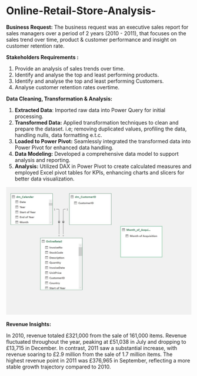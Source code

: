 # Online-Retail-Store-Analysis-

**Business Request:**
The business request was an executive sales report for sales managers over a period of 2 years (2010 - 2011), that focuses on the sales trend over time, product & customer performance and insight on customer retention rate.

**Stakeholders Requirements :**
1. Provide an analysis of sales trends over time.
2. Identify and analyse the top and least performing products.
3. Identify and analyse the top and least performing Customers.
4. Analyse customer retention rates overtime.

**Data Cleaning, Transformation & Analysis:**
1. **Extracted Data**: Imported raw data into Power Query for initial processing.
2. **Transformed Data:** Applied transformation techniques to clean and prepare the dataset. i.e; removing duplicated values, profiling the data, handling nulls, data formatting e.t.c.
3. **Loaded to Power Pivot:** Seamlessly integrated the transformed data into Power Pivot for enhanced data handling.
4. **Data Modeling:** Developed a comprehensive data model to support analysis and reporting.
5. **Analysis:** Utilized DAX in Power Pivot to create calculated measures and employed Excel pivot tables for KPIs, enhancing charts and slicers for better data visualization.

![Data Modelling](https://github.com/OlatunjiLanre/Online-Retail-Store-Analysis-/blob/main/Data%20Modelling.JPG)

**Revenue Insights:**

In 2010, revenue totaled £321,000 from the sale of 161,000 items. Revenue fluctuated throughout the year, peaking at £51,038 in July and dropping to £13,715 in December. In contrast, 2011 saw a substantial increase, with revenue soaring to £2.9 million from the sale of 1.7 million items. The highest revenue point in 2011 was £376,965 in September, reflecting a more stable growth trajectory compared to 2010.

